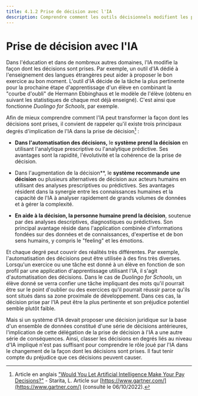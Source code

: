 ```yaml
---
title: 4.1.2 Prise de décision avec l'IA
description: Comprendre comment les outils décisionnels modifient les pratiques, peuvent les améliorer mais doivent être remis en question.
---
```


# Prise de décision avec l'IA

Dans l'éducation et dans de nombreux autres domaines, l'IA modifie la façon dont les décisions sont prises. Par exemple, un outil d'IA dédié à l'enseignement des langues étrangères peut aider à proposer le bon exercice au bon moment.
L'outil d'IA décide de la tâche la plus pertinente pour la prochaine étape d'apprentissage d'un élève en combinant la "courbe d'oubli" de Hermann Ebbinghaus et le modèle de l'élève (obtenu en suivant les statistiques de chaque mot déjà enseigné). C'est ainsi que fonctionne *Duolingo for Schools*, par exemple.

Afin de mieux comprendre comment l'IA peut transformer la façon dont les décisions sont prises, il convient de rappeler qu'il existe trois principaux degrés d'implication de l'IA dans la prise de décision[^1] :

- **Dans l'automatisation des décisions,** le **système prend la décision** en utilisant l'analytique prescriptive ou l'analytique prédictive. Ses avantages sont la rapidité, l'évolutivité et la cohérence de la prise de décision.

- Dans l'augmentation de la décision**, le **système recommande une décision** ou plusieurs alternatives de décision aux acteurs humains en utilisant des analyses prescriptives ou prédictives. Ses avantages résident dans la synergie entre les connaissances humaines et la capacité de l'IA à analyser rapidement de grands volumes de données et à gérer la complexité.

- **En aide à la décision, la personne humaine prend la décision**, soutenue par des analyses descriptives, diagnostiques ou prédictives. Son principal avantage réside dans l'application combinée d'informations fondées sur des données et de connaissances, d'expertise et de bon sens humains, y compris le "feeling" et les émotions.

Et chaque degré peut couvrir des réalités très différentes. Par exemple, l'automatisation des décisions peut être utilisée à des fins très diverses. Lorsqu'un exercice ou une tâche est donné à un élève en fonction de son profil par une application d'apprentissage utilisant l'IA, il s'agit d'automatisation des décisions. Dans le cas de *Duolingo for Schools*, un élève donné se verra confier une tâche impliquant des mots qu'il pourrait être sur le point d'oublier ou des exercices qu'il pourrait réussir parce qu'ils sont situés dans sa zone proximale de développement. Dans ces cas, la décision prise par l'IA peut être la plus pertinente et son préjudice potentiel semble plutôt faible.

Mais si un système d'IA devait proposer une décision juridique sur la base d'un ensemble de données constitué d'une série de décisions antérieures, l'implication de cette délégation de la prise de décision à l'IA a une autre série de conséquences. Ainsi, classer les décisions en degrés liés au niveau d'IA impliqué n'est pas suffisant pour comprendre le rôle joué par l'IA dans le changement de la façon dont les décisions sont prises. Il faut tenir compte du préjudice que ces décisions peuvent causer.

[^1]: Article en anglais ["Would You Let Artificial Intelligence Make Your Pay Decisions?"](https://www.gartner.com/smarterwithgartner/would-you-let-artificial-intelligence-make-your-pay-decisions) - Starita, L. Article sur [https://www.gartner.com/](https://www.gartner.com/) (consulté le 06/10/2022).
